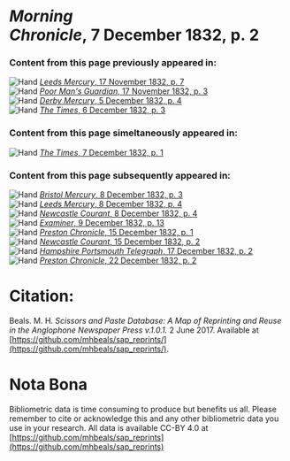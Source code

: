 # *Morning Chronicle*, 7 December 1832, p. 2  
  
### Content from this page previously appeared in:  
![Hand](http://scissorsandpaste.net/wp-content/uploads/2017/06/smallhandpointer.png) [*Leeds Mercury*, 17 November 1832, p. 7](https://mhbeals.github.io/sap_html/Leeds-Mercury/Leeds-Mercury-17-November-1832-p-7)  
![Hand](http://scissorsandpaste.net/wp-content/uploads/2017/06/smallhandpointer.png) [*Poor Man's Guardian*, 17 November 1832, p. 3](https://mhbeals.github.io/sap_html/Poor-Man's-Guardian/Poor-Man's-Guardian-17-November-1832-p-3)  
![Hand](http://scissorsandpaste.net/wp-content/uploads/2017/06/smallhandpointer.png) [*Derby Mercury*, 5 December 1832, p. 4](https://mhbeals.github.io/sap_html/Derby-Mercury/Derby-Mercury-5-December-1832-p-4)  
![Hand](http://scissorsandpaste.net/wp-content/uploads/2017/06/smallhandpointer.png) [*The Times*, 6 December 1832, p. 3](https://mhbeals.github.io/sap_html/The-Times/The-Times-6-December-1832-p-3)  
  
### Content from this page simeltaneously appeared in:  
![Hand](http://scissorsandpaste.net/wp-content/uploads/2017/06/smallhandpointer.png) [*The Times*, 7 December 1832, p. 1](https://mhbeals.github.io/sap_html/The-Times/The-Times-7-December-1832-p-1)  
  
### Content from this page subsequently appeared in:  
![Hand](http://scissorsandpaste.net/wp-content/uploads/2017/06/smallhandpointer.png) [*Bristol Mercury*, 8 December 1832, p. 3](https://mhbeals.github.io/sap_html/Bristol-Mercury/Bristol-Mercury-8-December-1832-p-3)  
![Hand](http://scissorsandpaste.net/wp-content/uploads/2017/06/smallhandpointer.png) [*Leeds Mercury*, 8 December 1832, p. 4](https://mhbeals.github.io/sap_html/Leeds-Mercury/Leeds-Mercury-8-December-1832-p-4)  
![Hand](http://scissorsandpaste.net/wp-content/uploads/2017/06/smallhandpointer.png) [*Newcastle Courant*, 8 December 1832, p. 4](https://mhbeals.github.io/sap_html/Newcastle-Courant/Newcastle-Courant-8-December-1832-p-4)  
![Hand](http://scissorsandpaste.net/wp-content/uploads/2017/06/smallhandpointer.png) [*Examiner*, 9 December 1832, p. 13](https://mhbeals.github.io/sap_html/Examiner/Examiner-9-December-1832-p-13)  
![Hand](http://scissorsandpaste.net/wp-content/uploads/2017/06/smallhandpointer.png) [*Preston Chronicle*, 15 December 1832, p. 1](https://mhbeals.github.io/sap_html/Preston-Chronicle/Preston-Chronicle-15-December-1832-p-1)  
![Hand](http://scissorsandpaste.net/wp-content/uploads/2017/06/smallhandpointer.png) [*Newcastle Courant*, 15 December 1832, p. 2](https://mhbeals.github.io/sap_html/Newcastle-Courant/Newcastle-Courant-15-December-1832-p-2)  
![Hand](http://scissorsandpaste.net/wp-content/uploads/2017/06/smallhandpointer.png) [*Hampshire Portsmouth Telegraph*, 17 December 1832, p. 2](https://mhbeals.github.io/sap_html/Hampshire-Portsmouth-Telegraph/Hampshire-Portsmouth-Telegraph-17-December-1832-p-2)  
![Hand](http://scissorsandpaste.net/wp-content/uploads/2017/06/smallhandpointer.png) [*Preston Chronicle*, 22 December 1832, p. 2](https://mhbeals.github.io/sap_html/Preston-Chronicle/Preston-Chronicle-22-December-1832-p-2)  


# Citation: 

Beals. M. H. *Scissors and Paste Database: A Map of Reprinting and Reuse in the Anglophone Newspaper Press v.1.0.1.* 2 June 2017. Available at [https://github.com/mhbeals/sap_reprints/](https://github.com/mhbeals/sap_reprints/). 

# Nota Bona

Bibliometric data is time consuming to produce but benefits us all. Please remember to cite or acknowledge this and any other bibliometric data you use in your research. All data is available CC-BY 4.0 at [https://github.com/mhbeals/sap_reprints](https://github.com/mhbeals/sap_reprints)